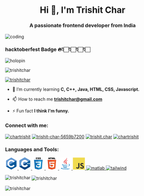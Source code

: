 <h1 align="center">Hi 👋, I'm Trishit Char</h1>
<h3 align="center">A passionate frontend developer from India</h3>

<img align="center" alt="coding" width="400" src="https://user-images.githubusercontent.com/55389276/140866485-8fb1c876-9a8f-4d6a-98dc-08c4981eaf70.gif">

<h3 align="start">hacktoberfest Badge 🔥👇🏻👇🏻👇🏻👇🏻</h3>

<img align="center" alt="holopin" width="400" src="https://holopin.io/api/user/board?user=trishitchar">


<p align="left"> <img src="https://komarev.com/ghpvc/?username=trishitchar&label=Profile%20views&color=0e75b6&style=flat" alt="trishitchar" /> </p>

<p align="left"> <a href="https://github.com/ryo-ma/github-profile-trophy"><img src="https://github-profile-trophy.vercel.app/?username=trishitchar" alt="trishitchar" /></a> </p>

- 🌱 I’m currently learning **C, C++, Java, HTML, CSS, Javascript.**

- 📫 How to reach me **trishitchar@gmail.com**

- ⚡ Fun fact **I think I'm funny.**

<h3 align="left">Connect with me:</h3>
<p align="left">
<a href="https://twitter.com/trishitchar" target="blank"><img align="center" src="https://raw.githubusercontent.com/rahuldkjain/github-profile-readme-generator/master/src/images/icons/Social/twitter.svg" alt="chartrishit" height="30" width="40" /></a>
<a href="https://linkedin.com/in/trishit-char-5659b7200" target="blank"><img align="center" src="https://raw.githubusercontent.com/rahuldkjain/github-profile-readme-generator/master/src/images/icons/Social/linked-in-alt.svg" alt="trishit-char-5659b7200" height="30" width="40" /></a>
<a href="https://instagram.com/trishit.char" target="blank"><img align="center" src="https://raw.githubusercontent.com/rahuldkjain/github-profile-readme-generator/master/src/images/icons/Social/instagram.svg" alt="trishit.char" height="30" width="40" /></a>
<a href="https://discord.com/users/802868454016417862" target="blank"><img align="center" src="https://raw.githubusercontent.com/rahuldkjain/github-profile-readme-generator/master/src/images/icons/Social/discord.svg" alt="chartrishit" height="30" width="40" /></a>
</p>

<h3 align="left">Languages and Tools:</h3>
<p align="left"> <a href="https://www.cprogramming.com/" target="_blank" rel="noreferrer"> <img src="https://raw.githubusercontent.com/devicons/devicon/master/icons/c/c-original.svg" alt="c" width="40" height="40"/> </a> <a href="https://www.w3schools.com/cpp/" target="_blank" rel="noreferrer"> <img src="https://raw.githubusercontent.com/devicons/devicon/master/icons/cplusplus/cplusplus-original.svg" alt="cplusplus" width="40" height="40"/> </a> <a href="https://www.w3schools.com/css/" target="_blank" rel="noreferrer"> <img src="https://raw.githubusercontent.com/devicons/devicon/master/icons/css3/css3-original-wordmark.svg" alt="css3" width="40" height="40"/> </a> <a href="https://www.w3.org/html/" target="_blank" rel="noreferrer"> <img src="https://raw.githubusercontent.com/devicons/devicon/master/icons/html5/html5-original-wordmark.svg" alt="html5" width="40" height="40"/> </a> <a href="https://www.java.com" target="_blank" rel="noreferrer"> <img src="https://raw.githubusercontent.com/devicons/devicon/master/icons/java/java-original.svg" alt="java" width="40" height="40"/> </a> <a href="https://developer.mozilla.org/en-US/docs/Web/JavaScript" target="_blank" rel="noreferrer"> <img src="https://raw.githubusercontent.com/devicons/devicon/master/icons/javascript/javascript-original.svg" alt="javascript" width="40" height="40"/> </a> <a href="https://www.mathworks.com/" target="_blank" rel="noreferrer"> <img src="https://upload.wikimedia.org/wikipedia/commons/2/21/Matlab_Logo.png" alt="matlab" width="40" height="40"/> </a> <a href="https://tailwindcss.com/" target="_blank" rel="noreferrer"> <img src="https://www.vectorlogo.zone/logos/tailwindcss/tailwindcss-icon.svg" alt="tailwind" width="40" height="40"/> </a> </p>

<p><img align="left" src="https://github-readme-stats.vercel.app/api/top-langs?username=trishitchar&show_icons=true&locale=en&layout=compact" alt="trishitchar" /></p>

<p>&nbsp;<img align="center" src="https://github-readme-stats.vercel.app/api?username=trishitchar&show_icons=true&locale=en" alt="trishitchar" /></p>

<p><img align="center" src="https://github-readme-streak-stats.herokuapp.com/?user=trishitchar&" alt="trishitchar" /></p>
